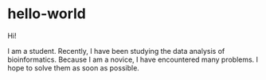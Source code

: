 # hello-world

Hi!

I am a student. 
Recently, I have been studying the data analysis of bioinformatics. 
Because I am a novice, I have encountered many problems. 
I hope to solve them as soon as possible.
